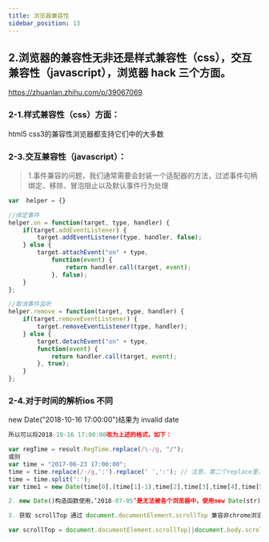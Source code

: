 ```yaml
---
title: 浏览器兼容性
sidebar_position: 13
---
```


## 2.浏览器的兼容性无非还是样式兼容性（css），交互兼容性（javascript），浏览器 hack 三个方面。
https://zhuanlan.zhihu.com/p/39067069

### 2-1.样式兼容性（css）方面：

html5 css3的兼容性浏览器都支持它们中的大多数

### 2-3.交互兼容性（javascript）：
> 1.事件兼容的问题，我们通常需要会封装一个适配器的方法，过滤事件句柄绑定、移除、冒泡阻止以及默认事件行为处理
```js
var  helper = {}

//绑定事件
helper.on = function(target, type, handler) {
    if(target.addEventListener) {
        target.addEventListener(type, handler, false);
    } else {
        target.attachEvent("on" + type,
            function(event) {
                return handler.call(target, event);
            }, false);
    }
};

//取消事件监听
helper.remove = function(target, type, handler) {
    if(target.removeEventListener) {
        target.removeEventListener(type, handler);
    } else {
        target.detachEvent("on" + type,
        function(event) {
            return handler.call(target, event);
        }, true);
    }
};
```


### 2-4.对于时间的解析ios 不同
new Date("2018-10-16 17:00:00")结果为 invalid date
```js
所以可以将2018-10-16 17:00:00改为上述的格式，如下：

var regTime = result.RegTime.replace(/\-/g, "/");
或则
var time = "2017-06-23 17:00:00";
time = time.replace(/-/g,':').replace(' ',':'); // 注意，第二个replace里，是' '，中间有个空格，千万不能遗漏
time = time.split(':');
var time1 = new Date(time[0],(time[1]-1),time[2],time[3],time[4],time[5]);
```

```js
2. new Date()构造函数使用，’2018-07-05’是无法被各个浏览器中，使用new Date(str)来正确生成日期对象的。 正确的用法是’2018/07/05’.

3. 获取 scrollTop 通过 document.documentElement.scrollTop 兼容非chrome浏览器

var scrollTop = document.documentElement.scrollTop||document.body.scrollTop;
```
